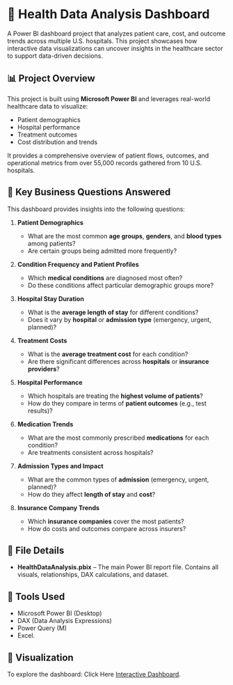 # 🏥 Health Data Analysis Dashboard

A Power BI dashboard project that analyzes patient care, cost, and outcome trends across multiple U.S. hospitals. This project showcases how interactive data visualizations can uncover insights in the healthcare sector to support data-driven decisions.

## 📊 Project Overview

This project is built using **Microsoft Power BI** and leverages real-world healthcare data to visualize:

- Patient demographics
- Hospital performance
- Treatment outcomes
- Cost distribution and trends

It provides a comprehensive overview of patient flows, outcomes, and operational metrics from over 55,000 records gathered from 10 U.S. hospitals.

## 🎯 Key Business Questions Answered

This dashboard provides insights into the following questions:

1. **Patient Demographics**  
   - What are the most common **age groups**, **genders**, and **blood types** among patients?  
   - Are certain groups being admitted more frequently?

2. **Condition Frequency and Patient Profiles**  
   - Which **medical conditions** are diagnosed most often?  
   - Do these conditions affect particular demographic groups more?

3. **Hospital Stay Duration**  
   - What is the **average length of stay** for different conditions?  
   - Does it vary by **hospital** or **admission type** (emergency, urgent, planned)?

4. **Treatment Costs**  
   - What is the **average treatment cost** for each condition?  
   - Are there significant differences across **hospitals** or **insurance providers**?

5. **Hospital Performance**  
   - Which hospitals are treating the **highest volume of patients**?  
   - How do they compare in terms of **patient outcomes** (e.g., test results)?

6. **Medication Trends**  
   - What are the most commonly prescribed **medications** for each condition?  
   - Are treatments consistent across hospitals?

7. **Admission Types and Impact**  
   - What are the common types of **admission** (emergency, urgent, planned)?  
   - How do they affect **length of stay** and **cost**?

8. **Insurance Company Trends**  
   - Which **insurance companies** cover the most patients?  
   - How do costs and outcomes compare across insurers?

## 📁 File Details

- **HealthDataAnalysis.pbix** – The main Power BI report file. Contains all visuals, relationships, DAX calculations, and dataset.

## 📌 Tools Used

- Microsoft Power BI (Desktop)
- DAX (Data Analysis Expressions)
- Power Query (M)
- Excel.

## 🚀 Visualization

To explore the dashboard:
Click Here [Interactive Dashboard](https://app.powerbi.com/view?r=eyJrIjoiOWU2ZjQ4ZTEtYzFlMC00MTcyLTg4MDgtYjlmOTlmMjEzMmViIiwidCI6IjBkNDE2ZjQ5LTE2MzItNDcwMS1iN2Q4LWIzMjY1OTk3YmY5MyJ9).
